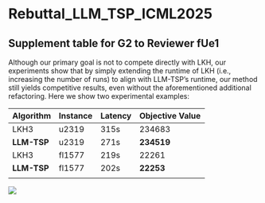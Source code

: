 # Rebuttal_LLM_TSP_ICML2025

## Supplement table for G2 to Reviewer fUe1
Although our primary goal is not to compete directly with LKH, our experiments show that by simply extending the runtime of LKH (i.e., increasing the number of runs) to align with LLM-TSP’s runtime, our method still yields competitive results, even without the aforementioned additional refactoring. Here we show two experimental examples:

| Algorithm | Instance | Latency | Objective Value |
|-----------|----------|---------|-----------------|
| LKH3      | u2319    | 315s    | 234683          |
| **LLM-TSP**   |  u2319       | 271s    | **234519**          |
| LKH3      | fl1577   | 219s    | 22261           |
| **LLM-TSP**   |   fl1577       | 202s    | **22253**           |
| | | | |


![](https://github.itap.purdue.edu/uSMART/sustainable-computing/blob/main/sustainale%20AI%20opptimization.jpg)

